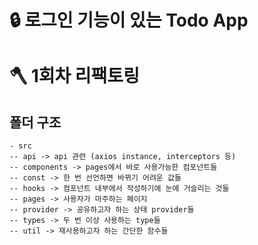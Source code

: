 # 🔒 로그인 기능이 있는 Todo App

# 🪓 1️회차 리팩토링

## 폴더 구조

```shell
- src
-- api -> api 관련 (axios instance, interceptors 등)
-- components -> pages에서 바로 사용가능한 컴포넌트들
-- const -> 한 번 선언하면 바뀌기 어려운 값들
-- hooks -> 컴포넌트 내부에서 작성하기에 눈에 거슬리는 것들
-- pages -> 사용자가 마주하는 페이지
-- provider -> 공유하고자 하는 상태 provider들
-- types -> 두 번 이상 사용하는 type들
-- util -> 재사용하고자 하는 간단한 함수들
```
